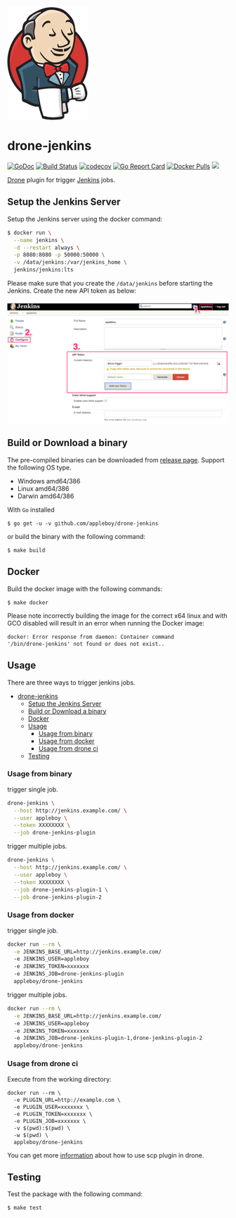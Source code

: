 <img src="images/logo.png">

# drone-jenkins

[![GoDoc](https://godoc.org/github.com/appleboy/drone-jenkins?status.svg)](https://godoc.org/github.com/appleboy/drone-jenkins) 
[![Build Status](https://cloud.drone.io/api/badges/appleboy/drone-jenkins/status.svg)](https://cloud.drone.io/appleboy/drone-jenkins)
[![codecov](https://codecov.io/gh/appleboy/drone-jenkins/branch/master/graph/badge.svg)](https://codecov.io/gh/appleboy/drone-jenkins) 
[![Go Report Card](https://goreportcard.com/badge/github.com/appleboy/drone-jenkins)](https://goreportcard.com/report/github.com/appleboy/drone-jenkins) 
[![Docker Pulls](https://img.shields.io/docker/pulls/appleboy/drone-jenkins.svg)](https://hub.docker.com/r/appleboy/drone-jenkins/) 
[![](https://images.microbadger.com/badges/image/appleboy/drone-jenkins.svg)](https://microbadger.com/images/appleboy/drone-jenkins "Get your own image badge on microbadger.com")

[Drone](https://github.com/drone/drone) plugin for trigger [Jenkins](https://jenkins.io/) jobs.

## Setup the Jenkins Server

Setup the Jenkins server using the docker command:

```sh
$ docker run \
  --name jenkins \
  -d --restart always \
  -p 8080:8080 -p 50000:50000 \
  -v /data/jenkins:/var/jenkins_home \
  jenkins/jenkins:lts
```

Please make sure that you create the `/data/jenkins` before starting the Jenkins. Create the new API token as below:

<img src="images/jenkins-token.png">

## Build or Download a binary

The pre-compiled binaries can be downloaded from [release page](https://github.com/appleboy/drone-jenkins/releases). Support the following OS type.

* Windows amd64/386
* Linux amd64/386
* Darwin amd64/386

With `Go` installed

```
$ go get -u -v github.com/appleboy/drone-jenkins
``` 

or build the binary with the following command:

```
$ make build
```

## Docker

Build the docker image with the following commands:

```
$ make docker
```

Please note incorrectly building the image for the correct x64 linux and with
GCO disabled will result in an error when running the Docker image:

```
docker: Error response from daemon: Container command
'/bin/drone-jenkins' not found or does not exist..
```

## Usage

There are three ways to trigger jenkins jobs.

- [drone-jenkins](#drone-jenkins)
  - [Setup the Jenkins Server](#setup-the-jenkins-server)
  - [Build or Download a binary](#build-or-download-a-binary)
  - [Docker](#docker)
  - [Usage](#usage)
    - [Usage from binary](#usage-from-binary)
    - [Usage from docker](#usage-from-docker)
    - [Usage from drone ci](#usage-from-drone-ci)
  - [Testing](#testing)

<a name="usage-from-binary"></a>
### Usage from binary

trigger single job.

```bash
drone-jenkins \
  --host http://jenkins.example.com/ \
  --user appleboy \
  --token XXXXXXXX \
  --job drone-jenkins-plugin
```

trigger multiple jobs.

```bash
drone-jenkins \
  --host http://jenkins.example.com/ \
  --user appleboy \
  --token XXXXXXXX \
  --job drone-jenkins-plugin-1 \
  --job drone-jenkins-plugin-2
```

<a name="usage-from-docker"></a>
### Usage from docker

trigger single job.

```bash
docker run --rm \
  -e JENKINS_BASE_URL=http://jenkins.example.com/
  -e JENKINS_USER=appleboy
  -e JENKINS_TOKEN=xxxxxxx
  -e JENKINS_JOB=drone-jenkins-plugin
  appleboy/drone-jenkins
```

trigger multiple jobs.

```bash
docker run --rm \
  -e JENKINS_BASE_URL=http://jenkins.example.com/
  -e JENKINS_USER=appleboy
  -e JENKINS_TOKEN=xxxxxxx
  -e JENKINS_JOB=drone-jenkins-plugin-1,drone-jenkins-plugin-2
  appleboy/drone-jenkins
```

<a name="usage-from-drone-ci"></a>
### Usage from drone ci

Execute from the working directory:

```
docker run --rm \
  -e PLUGIN_URL=http://example.com \
  -e PLUGIN_USER=xxxxxxx \
  -e PLUGIN_TOKEN=xxxxxxx \
  -e PLUGIN_JOB=xxxxxxx \
  -v $(pwd):$(pwd) \
  -w $(pwd) \
  appleboy/drone-jenkins
```

You can get more [information](DOCS.md) about how to use scp plugin in drone.

## Testing

Test the package with the following command:

```
$ make test
```
